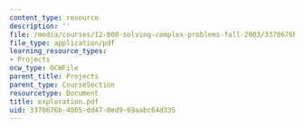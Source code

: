 ```yaml
---
content_type: resource
description: ''
file: /media/courses/12-000-solving-complex-problems-fall-2003/3370676b4005dd470ed969aabc64d335_exploration.pdf
file_type: application/pdf
learning_resource_types:
- Projects
ocw_type: OCWFile
parent_title: Projects
parent_type: CourseSection
resourcetype: Document
title: exploration.pdf
uid: 3370676b-4005-dd47-0ed9-69aabc64d335
---
```


